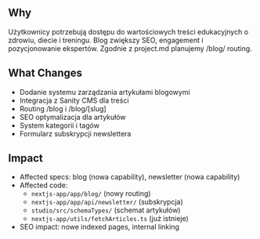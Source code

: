 ## Why
Użytkownicy potrzebują dostępu do wartościowych treści edukacyjnych o zdrowiu, diecie i treningu. Blog zwiększy SEO, engagement i pozycjonowanie ekspertów. Zgodnie z project.md planujemy /blog/ routing.

## What Changes
- Dodanie systemu zarządzania artykułami blogowymi
- Integracja z Sanity CMS dla treści
- Routing /blog i /blog/[slug]
- SEO optymalizacja dla artykułów
- System kategorii i tagów
- Formularz subskrypcji newslettera

## Impact
- Affected specs: blog (nowa capability), newsletter (nowa capability) 
- Affected code:
  - `nextjs-app/app/blog/` (nowy routing)
  - `nextjs-app/app/api/newsletter/` (subskrypcja)
  - `studio/src/schemaTypes/` (schemat artykułów)
  - `nextjs-app/utils/fetchArticles.ts` (już istnieje)
- SEO impact: nowe indexed pages, internal linking